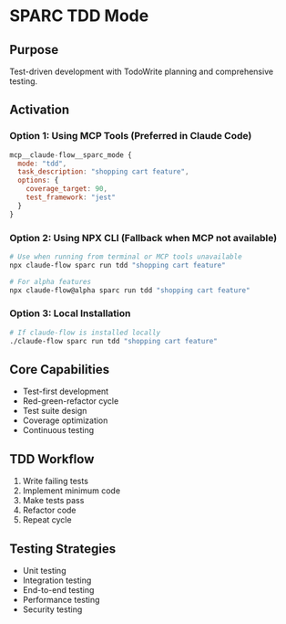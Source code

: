 # SPARC TDD Mode

## Purpose

Test-driven development with TodoWrite planning and comprehensive testing.

## Activation

### Option 1: Using MCP Tools (Preferred in Claude Code)

```javascript
mcp__claude-flow__sparc_mode {
  mode: "tdd",
  task_description: "shopping cart feature",
  options: {
    coverage_target: 90,
    test_framework: "jest"
  }
}
```

### Option 2: Using NPX CLI (Fallback when MCP not available)

```bash
# Use when running from terminal or MCP tools unavailable
npx claude-flow sparc run tdd "shopping cart feature"

# For alpha features
npx claude-flow@alpha sparc run tdd "shopping cart feature"
```

### Option 3: Local Installation

```bash
# If claude-flow is installed locally
./claude-flow sparc run tdd "shopping cart feature"
```

## Core Capabilities

- Test-first development
- Red-green-refactor cycle
- Test suite design
- Coverage optimization
- Continuous testing

## TDD Workflow

1. Write failing tests
2. Implement minimum code
3. Make tests pass
4. Refactor code
5. Repeat cycle

## Testing Strategies

- Unit testing
- Integration testing
- End-to-end testing
- Performance testing
- Security testing

